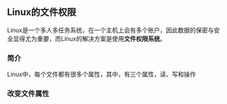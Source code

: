 ## Linux的文件权限
Linux是一个多人多任务系统，在一个主机上会有多个账户，因此数据的保密与安全显得尤为重要，而Linux的解决方案是使用**文件权限系统**。

### 简介
Linux中，每个文件都有很多个属性，其中，有三个属性，读、写和操作

### 改变文件属性
